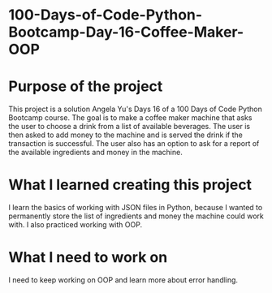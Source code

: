 # 100-Days-of-Code-Python-Bootcamp-Day-16-Coffee-Maker-OOP

# Purpose of the project
This project is a solution Angela Yu's Days 16 of a 100 Days of Code Python Bootcamp course. The goal is to make a coffee maker machine that asks the user to choose a drink from a list of available beverages. The user is then asked to add money to the machine and is served the drink if the transaction is successful. The user also has an option to ask for a report of the available ingredients and money in the machine.

# What I learned creating this project
I learn the basics of working with JSON files in Python, because I wanted to permanently store the list of ingredients and money the machine could work with.
I also practiced working with OOP.

# What I need to work on
I need to keep working on OOP and learn more about error handling.
